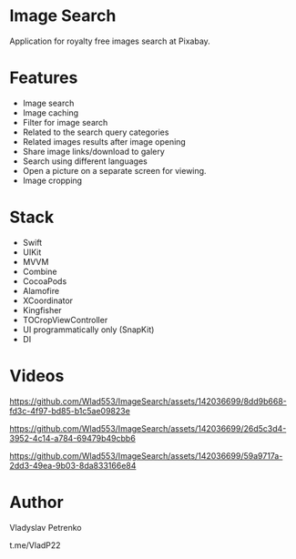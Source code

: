 # Image Search
Application for royalty free images search at Pixabay.

# Features
* Image search
* Image caching
* Filter for image search
* Related to the search query categories
* Related images results after image opening
* Share image links/download to galery
* Search using different languages
* Open a picture on a separate screen for viewing.
* Image cropping

# Stack
* Swift
* UIKit
* MVVM
* Combine
* CocoaPods
* Alamofire
* XCoordinator
* Kingfisher
* TOCropViewController
* UI programmatically only (SnapKit)
* DI

# Videos

https://github.com/Wlad553/ImageSearch/assets/142036699/8dd9b668-fd3c-4f97-bd85-b1c5ae09823e


https://github.com/Wlad553/ImageSearch/assets/142036699/26d5c3d4-3952-4c14-a784-69479b49cbb6


https://github.com/Wlad553/ImageSearch/assets/142036699/59a9717a-2dd3-49ea-9b03-8da833166e84


# Author
Vladyslav Petrenko

t.me/VladP22
